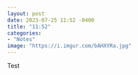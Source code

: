 ```yaml
---
layout: post
date: 2023-07-25 11:52 -0400
title: "11:52"
categories:
- "Notes"
image: "https://i.imgur.com/bAHXYRa.jpg"
---
```


Test 
